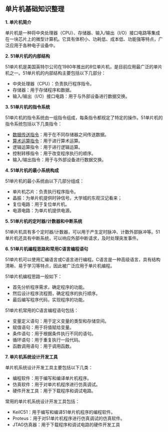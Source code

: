 ## 单片机基础知识整理

**1.  单片机简介**

单片机是一种将中央处理器（CPU）、存储器、输入/输出（I/O）接口电路等集成在一块芯片上的微型计算机。它具有体积小、功耗低、成本低、功能强等特点，广泛应用于各种电子设备中。

**2. 51单片机的内部结构**

51单片机是美国英特尔公司在1980年推出的8位单片机，是目前应用最广泛的单片机之一。51单片机的内部结构主要包括以下几部分：

- 中央处理器（CPU）：负责执行程序指令。
- 存储器：用于存储程序和数据。
- 输入/输出（I/O）接口电路：用于与外部设备进行数据交换。

**3. 51单片机的指令系统**

51单片机的指令系统由一组指令组成，每条指令都规定了特定的操作。51单片机的指令系统包括以下几类指令：

- [数据传送指令](./指令系统.md#数据传输指令)：用于在不同存储器之间传送数据。
- [算术运算指令](./指令系统#算数运算指令)：用于进行算术运算。
- 逻辑运算指令：用于进行逻辑运算。
- 控制转移指令：用于改变程序执行的顺序。
- 输入/输出指令：用于与外部设备进行数据交换。

**4. 51单片机的最小系统构成**

51单片机的最小系统由以下几部分组成：

- 单片机芯片：负责执行程序指令。
- 晶振：为单片机提供时钟信号。大学城的东观汉记看来；
- 复位电路：用于复位单片机。
- 电源电路：为单片机提供电源。

**5. 51单片机的定时器/计数器和中断系统**

51单片机具有多个定时器/计数器，可以用于产生定时脉冲、计数外部脉冲等。51单片机还具有中断系统，可以响应外部中断请求，及时处理突发事件。

**6. 51单片机编程思路和常用C语言编程语句**

51单片机可以使用汇编语言或C语言进行编程。C语言是一种高级语言，具有结构清晰、易于学习等特点，因此被广泛应用于单片机编程。

51单片机编程思路一般如下：

- 首先分析程序需求，确定程序的功能。
- 然后设计程序流程图，确定程序的执行顺序。
- 最后编写程序代码，实现程序的功能。

51单片机常用的C语言编程语句包括：

- 变量定义语句：用于定义变量的类型和存储空间。
- 赋值语句：用于将值赋给变量。
- 条件语句：用于根据条件执行不同的语句。
- 循环语句：用于重复执行一段代码。
- 函数调用语句：用于调用函数。

**7. 单片机系统设计开发工具**

单片机系统设计开发工具主要包括以下几类：

- 编程软件：用于编写和编译单片机程序。
- 仿真软件：用于对单片机程序进行仿真调试。
- 硬件开发工具：用于下载程序和调试电路。

常用的单片机系统设计开发工具包括：

- KeilC51：用于编写和编译51单片机程序的编程软件。
- Proteus：用于对51单片机程序进行仿真调试的仿真软件。
- JTAG仿真器：用于下载程序和调试电路的硬件开发工具